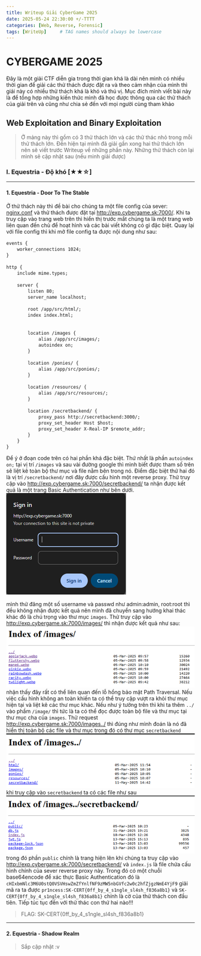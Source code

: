 ```yaml
---
title: Writeup Giải CyberGame 2025
date: 2025-05-24 22:30:00 +/-TTTT
categories: [Web, Reverse, Forensic]
tags: [WriteUp]     # TAG names should always be lowercase
---
```

# CYBERGAME 2025
Đây là một giải CTF diễn gia trong thời gian khá là dài nên mình có nhiều thời gian để giải các thử thách được đặt ra và theo cảm nhận của mình thì giải này có nhiều thử thách khá là khó và thú vị. Mục đích mình viết bài này là để tổng hợp những kiến thức mình đã học được thông qua các thử thách của giải trên và cũng như chia sẻ đến với mọi người cùng tham khảo 


## Web Exploitation and Binary Exploitation
> Ở mảng này thì gồm có 3 thử thách lớn và các thử thác nhỏ trong mỗi thử thách lớn. Đến hiện tại mình đã giải gần xong hai thử thách lớn nên sẽ viết trước Writeup về những phần này. Những thử thách còn lại mình sẽ cập nhật sau (nếu minh giải được)
### I. Equestria - Độ khó [★★☆]
---
#### 1. Equestria - Door To The Stable 
Ở thử thách này thì đề bài cho chúng ta một file config của sever: [nginx.conf](/_posts/2025-05-24-Writeup%20CYBERGAME%202025/nginx.conf) và thử thách được đặt tại http://exp.cybergame.sk:7000/.
Khi ta truy cập vào trang web trên thì hiển thị trước mắt chúng ta là một trang web liên quan đến chủ để hoạt hình và các bài viết không có gì đặc biệt.
Quay lại với file config thì khi mở file config ta được nội dung như sau:
```
events {
    worker_connections 1024;
}

http {
    include mime.types;

    server {
        listen 80;
        server_name localhost;

        root /app/src/html/;
        index index.html;


        location /images {
            alias /app/src/images/;
            autoindex on;
        }

        location /ponies/ {
            alias /app/src/ponies/;
        }

        location /resources/ {
            alias /app/src/resources/;
        }

        location /secretbackend/ {
            proxy_pass http://secretbackend:3000/;
            proxy_set_header Host $host;
            proxy_set_header X-Real-IP $remote_addr;
        }
    }
}
```
Để ý ở đoạn code trên có hai phần khá đặc biệt. Thứ nhất là phần `autoindex on;` tại vị trí `/images` và sau vài đường google thì mình biết được tham số trên sẽ liệt kê toàn bộ thư mục và file nằm bên trong nó. Điểm đặc biệt thứ hai đó là vị trí `/secretbackend/` nơi đây được cấu hình một reverse proxy. Thử truy cập vào http://exp.cybergame.sk:7000/secretbackend/ ta nhận được kết quả là một trang Basic Authentication như bên dưới.
![Form yêu cầu đăng nhập](/_posts//2025-05-24-Writeup%20CYBERGAME%202025/Basic%20Auth.png)

mình thử đăng một số username và passwd như admin:admin, root:root thì đều không nhận được kết quả nên mình đã chuyển sang hướng khai thác khác đó là chú trọng vào thư mục `images`. Thử truy cập vào http://exp.cybergame.sk:7000/images/ thì nhận được kết quả như sau: ![danh sách các tệp hình ảnh hiển thị trong trang web](/_posts/2025-05-24-Writeup%20CYBERGAME%202025/list.png)
nhận thấy đây rất có thể liên quan đến lỗ hổng bảo mật Path Traversal. Nếu việc cấu hình không an toàn khiến ta có thể truy cập vượt ra khỏi thư mục hiện tại và liệt kê các thư mục khác. Nếu như ý tưởng trên thì khi ta thêm `../` vào phầm `/image/` thì tức là ta có thể đọc được toàn bộ file và thư mục tại thư mục cha của `images`. Thử request http://exp.cybergame.sk:7000/images../ thì đúng như mình đoán là nó đã hiển thị toàn bộ các file và thư mục trong đó có thư mục `secretbackend`
![Thư mục cha](/_posts/2025-05-24-Writeup%20CYBERGAME%202025/payload.png)
khi truy cập vào `secretbackend` ta có các file như sau
![source code](/_posts/2025-05-24-Writeup%20CYBERGAME%202025/secret.png)
trong đó phần `public` chính là trang hiện lên khi chúng ta truy cập vào http://exp.cybergame.sk:7000/secretbackend/ và `index.js` là file chứa cấu hình chính của sever reverse proxy này. Trong đó có một chuỗi base64encode để xác thực Basic Authentication đó là `cHIxbmNlc3M6U0stQ0VSVHswZmZfYnlfNF9zMW5nbGVfc2w0c2hfZjgzNmE4YjF9`
giải mã ra ta được `pr1ncess:SK-CERT{0ff_by_4_s1ngle_sl4sh_f836a8b1}` và `SK-CERT{0ff_by_4_s1ngle_sl4sh_f836a8b1}` chính là cờ của thử thách con đầu tiên. Tiếp túc tục đến với thử thác con thứ hai nào!!!
> FLAG: SK-CERT{0ff_by_4_s1ngle_sl4sh_f836a8b1}
---
#### 2. Equestria - Shadow Realm
> Sắp cập nhật :v